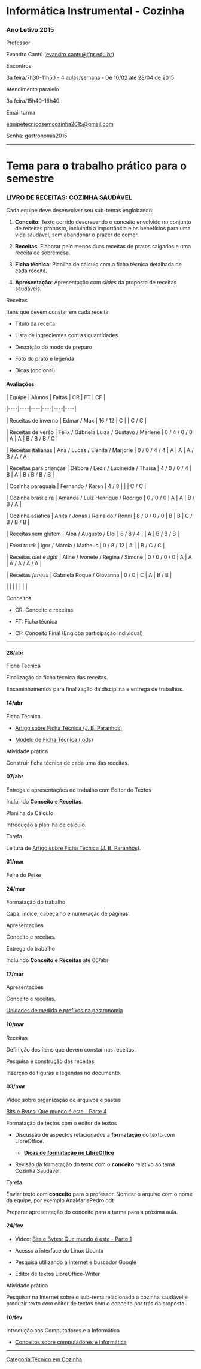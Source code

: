 # Informática Instrumental - Cozinha

### Ano Letivo 2015

Professor  
Evandro Cantú (evandro.cantu@ifpr.edu.br)

Encontros  
3a feira/7h30-11h50 - 4 aulas/semana - De 10/02 até 28/04 de 2015

Atendimento paralelo  
3a feira/15h40-16h40.

Email turma  
equipetecnicosemcozinha2015@gmail.com

Senha: gastronomia2015

------------------------------------------------------------------------

# Tema para o trabalho prático para o semestre

### LIVRO DE RECEITAS: COZINHA SAUDÁVEL

Cada equipe deve desenvolver seu sub-temas englobando:

1.  **Conceito**: Texto corrido descrevendo o conceito envolvido no conjunto de receitas proposto, incluindo a importância e os benefícios para uma vida saudável, sem abandonar o prazer de comer.
2.  **Receitas**: Elaborar pelo menos duas receitas de pratos salgados e uma receita de sobremesa.
3.  **Ficha técnica**: Planilha de cálculo com a ficha técnica detalhada de cada receita.
4.  **Apresentação**: Apresentação com *slides* da proposta de receitas saudáveis.

Receitas  
Itens que devem constar em cada receita:

- Título da receita
- Lista de ingredientes com as quantidades
- Descrição do modo de preparo
- Foto do prato e legenda
- Dicas (opcional)

#### Avaliações

| Equipe | Alunos | Faltas | CR | FT | CF |
|----|----|----|----|----|----|
| Receitas de inverno | Edmar / Max | 16 / 12 | C |  | C / C |
| Receitas de verão | Felix / Gabriela Luiza / Gustavo / Marlene | 0 / 4 / 0 / 0 | A | A | B / B / B / C |
| Receitas italianas | Ana / Lucas / Elenita / Marjorie | 0 / 0 / 4 / 4 | A | A | A / B / A / A |
| Receitas para crianças | Débora / Ledir / Lucineide / Thaisa | 4 / 0 / 0 / 4 | B | A | B / B / B / B |
| Cozinha paraguaia | Fernando / Karen | 4 / 8 |  |  | C / C |
| Cozinha brasileira | Amanda / Luiz Henrique / Rodrigo | 0 / 0 / 0 | A | A | B / B / A |
| Cozinha asiática | Anita / Jonas / Reinaldo / Ronni | 8 / 0 / 0 / 0 | B | B | C / B / B / B |
| Receitas sem glútem | Alba / Augusto / Eloi | 8 / 8 / 4 |  | A | B / B / B |
| *Food truck* | Igor / Márcia / Matheus | 0 / 8 / 12 | A |  | B / C / C |
| Receitas *diet* e *light* | Aline / Ivonete / Regina / Simone | 0 / 0 / 0 / 0 | A | A | A / A / A / A |
| Receitas *fitness* | Gabriela Roque / Giovanna | 0 / 0 | C | A | B / B |
|  |  |  |  |  |  |

Conceitos:

- CR: Conceito e receitas
- FT: Ficha técnica
- CF: Conceito Final (Engloba participação individual)

------------------------------------------------------------------------

#### 28/abr

Ficha Técnica  
Finalização da ficha técnica das receitas.

<!-- -->

Encaminhamentos para finalização da disciplina e entrega de trabalhos.  

#### 14/abr

Ficha Técnica  

- <a href="Mídia:ArtigoFichaTecnica.pdf" class="wikilink" title=" Artigo sobre Ficha Técnica (J. B. Paranhos)"> Artigo sobre Ficha Técnica (J. B. Paranhos)</a>.
- <a href="Mídia:ModeloFichaTecnica.ods" class="wikilink" title=" Modelo de Ficha Técnica (.ods)"> Modelo de Ficha Técnica (.ods)</a>

Atividade prática  
Construir ficha técnica de cada uma das receitas.

#### 07/abr

Entrega e apresentações do trabalho com Editor de Textos  
Incluindo **Conceito** e **Receitas**.

Planilha de Cálculo  
Introdução a planilha de cálculo.

Tarefa  
Leitura de <a href="Mídia:ArtigoFichaTecnica.pdf" class="wikilink" title=" Artigo sobre Ficha Técnica (J. B. Paranhos)"> Artigo sobre Ficha Técnica (J. B. Paranhos)</a>.

#### 31/mar

Feira do Peixe  

#### 24/mar

Formatação do trabalho  
Capa, índice, cabeçalho e numeração de páginas.

Apresentações  
Conceito e receitas.

<!-- -->

Entrega do trabalho  
Incluindo **Conceito** e **Receitas** até 06/abr

#### 17/mar

Apresentações  
Conceito e receitas.

<!-- -->

<a href="Unidades_de_medida_e_prefixos_na_gastronomia" class="wikilink" title="Unidades de medida e prefixos na gastronomia">Unidades de medida e prefixos na gastronomia</a>  

#### 10/mar

Receitas  
Definição dos itens que devem constar nas receitas.

Pesquisa e construção das receitas.

Inserção de figuras e legendas no documento.

#### 03/mar

Vídeo sobre organização de arquivos e pastas  
[Bits e Bytes: Que mundo é este - Parte 4](http://youtu.be/zcvYVGMU2Hg)

<!-- -->

Formatação de textos com o editor de textos  

- Discussão de aspectos relacionados a **formatação** do texto com LibreOffice.
  - [**Dicas de formatação no LibreOffice**](http://pt.slideshare.net/arlifrancis/formatacao-de-trabalhos-academicos-com-software-livre-libre-office)
- Revisão da formatação do texto com o **conceito** relativo ao tema Cozinha Saudável.

Tarefa  
Enviar texto com **conceito** para o professor. Nomear o arquivo com o nome da equipe, por exemplo AnaMariaPedro.odt

Preparar apresentação do conceito para a turma para a próxima aula.

#### 24/fev

- Vídeo: [Bits e Bytes: Que mundo é este - Parte 1](http://youtu.be/aS0QBOxY_aQ)
- Acesso a interface do Linux Ubuntu
- Pesquisa utilizando a internet e buscador Google
- Editor de textos LibreOffice-Writer

Atividade prática  
Pesquisar na Internet sobre o sub-tema relacionado a cozinha saudável e produzir texto com editor de textos com o conceito por trás da proposta.

#### 10/fev

Introdução aos Computadores e a Informática  

- [Conceitos sobre computadores e informática](http://200.17.101.9:8080/rid=1MQS7MY2D-1B5NLZF-2H4/Computador.cmap)

------------------------------------------------------------------------

<a href="Categoria:Técnico_em_Cozinha" class="wikilink" title="Categoria:Técnico em Cozinha">Categoria:Técnico em Cozinha</a>
